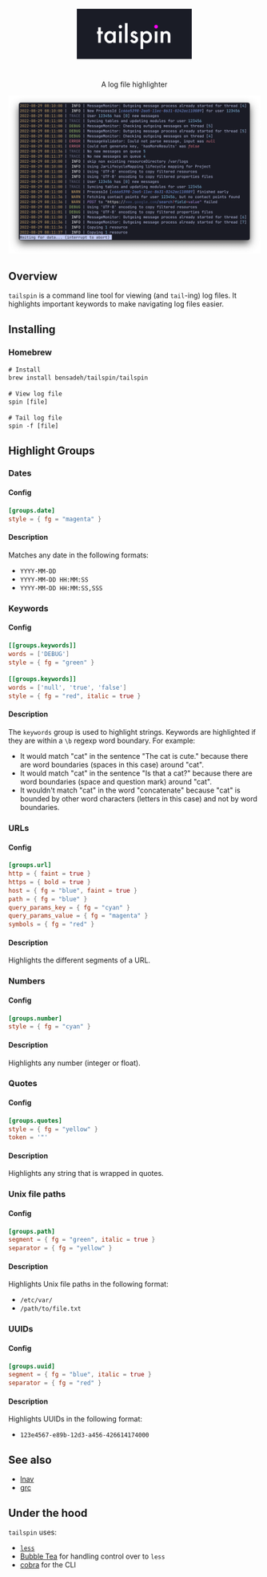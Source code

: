 <p align="center">
  <img src="assets/tailspin.png" width="230"/>
</p>

# 

<p align="center">
A log file highlighter
</p>

<p align="center">
  <img src="assets/example.png" width="700"/>
</p>

## Overview

`tailspin` is a command line tool for viewing (and `tail`-ing) log files. It highlights important keywords to make
navigating log files easier.

## Installing

### Homebrew

```console
# Install
brew install bensadeh/tailspin/tailspin

# View log file
spin [file]

# Tail log file
spin -f [file]
```
## Highlight Groups

### Dates
#### Config
```toml
[groups.date]
style = { fg = "magenta" }
```

#### Description
Matches any date in the following formats:
- `YYYY-MM-DD`
- `YYYY-MM-DD HH:MM:SS`
- `YYYY-MM-DD HH:MM:SS,SSS`


### Keywords
#### Config
```toml
[[groups.keywords]]
words = ['DEBUG']
style = { fg = "green" }

[[groups.keywords]]
words = ['null', 'true', 'false']
style = { fg = "red", italic = true }
```
#### Description
The `keywords` group is used to highlight strings. Keywords are highlighted if they are within a `\b` regexp word 
boundary. For example: 

- It would match "cat" in the sentence "The cat is cute." because there are word boundaries 
(spaces in this case) around "cat".
- It would match "cat" in the sentence "Is that a cat?" because there are word boundaries
(space and question mark) around "cat".
- It wouldn't match "cat" in the word "concatenate" because "cat" is bounded by other word 
characters (letters in this case) and not by word boundaries.


### URLs
#### Config
```toml
[groups.url]
http = { faint = true }
https = { bold = true }
host = { fg = "blue", faint = true }
path = { fg = "blue" }
query_params_key = { fg = "cyan" }
query_params_value = { fg = "magenta" }
symbols = { fg = "red" }
```

#### Description
Highlights the different segments of a URL.


### Numbers
#### Config
```toml
[groups.number]
style = { fg = "cyan" }
```
#### Description
Highlights any number (integer or float).

### Quotes
#### Config
```toml
[groups.quotes]
style = { fg = "yellow" }
token = '"'
```

#### Description
Highlights any string that is wrapped in quotes.


### Unix file paths
#### Config
```toml
[groups.path]
segment = { fg = "green", italic = true }
separator = { fg = "yellow" }
```

#### Description
Highlights Unix file paths in the following format:
- `/etc/var/`
- `/path/to/file.txt`

### UUIDs
#### Config
```toml
[groups.uuid]
segment = { fg = "blue", italic = true }
separator = { fg = "red" }
```
#### Description
Highlights UUIDs in the following format:
- `123e4567-e89b-12d3-a456-426614174000`

## See also

* [lnav](https://github.com/tstack/lnav)
* [grc](https://github.com/garabik/grc)

## Under the hood

`tailspin` uses:

* [`less`](http://greenwoodsoftware.com/less/)
* [Bubble Tea](https://github.com/charmbracelet/bubbletea) for handling control over to `less`
* [cobra](https://github.com/spf13/cobra) for the CLI
